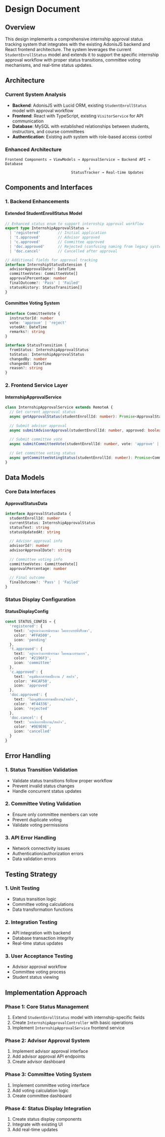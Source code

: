# Design Document

## Overview

This design implements a comprehensive internship approval status tracking system that integrates with the existing AdonisJS backend and React frontend architecture. The system leverages the current `StudentEnrollStatus` model and extends it to support the specific internship approval workflow with proper status transitions, committee voting mechanisms, and real-time status updates.

## Architecture

### Current System Analysis
- **Backend**: AdonisJS with Lucid ORM, existing `StudentEnrollStatus` model with approval workflow
- **Frontend**: React with TypeScript, existing `VisitorService` for API communication
- **Database**: MySQL with established relationships between students, instructors, and course committees
- **Authentication**: Existing auth system with role-based access control

### Enhanced Architecture
```
Frontend Components → ViewModels → ApprovalService → Backend API → Database
                                      ↓
                              StatusTracker → Real-time Updates
```

## Components and Interfaces

### 1. Backend Enhancements

#### Extended StudentEnrollStatus Model
```typescript
// Enhanced status enum to support internship approval workflow
export type InternshipApprovalStatus = 
  | 'registered'        // Initial application
  | 't.approved'        // Advisor approved
  | 'c.approved'        // Committee approved
  | 'doc.approved'      // Rejected (confusing naming from legacy system)
  | 'doc.cancel'        // Cancelled after approval

// Additional fields for approval tracking
interface InternshipStatusExtension {
  advisorApprovalDate?: DateTime
  committeeVotes: CommitteeVote[]
  approvalPercentage: number
  finalOutcome?: 'Pass' | 'Failed'
  statusHistory: StatusTransition[]
}
```

#### Committee Voting System
```typescript
interface CommitteeVote {
  instructorId: number
  vote: 'approve' | 'reject'
  votedAt: DateTime
  remarks?: string
}

interface StatusTransition {
  fromStatus: InternshipApprovalStatus
  toStatus: InternshipApprovalStatus
  changedBy: number
  changedAt: DateTime
  reason?: string
}
```

### 2. Frontend Service Layer

#### InternshipApprovalService
```typescript
class InternshipApprovalService extends RemoteA {
  // Get current approval status
  async getApprovalStatus(studentEnrollId: number): Promise<ApprovalStatusData>
  
  // Submit advisor approval
  async submitAdvisorApproval(studentEnrollId: number, approved: boolean): Promise<void>
  
  // Submit committee vote
  async submitCommitteeVote(studentEnrollId: number, vote: 'approve' | 'reject'): Promise<void>
  
  // Get committee voting status
  async getCommitteeVotingStatus(studentEnrollId: number): Promise<CommitteeVotingData>
}
```

## Data Models

### Core Data Interfaces

#### ApprovalStatusData
```typescript
interface ApprovalStatusData {
  studentEnrollId: number
  currentStatus: InternshipApprovalStatus
  statusText: string
  statusUpdatedAt: string
  
  // Advisor approval info
  advisorId?: number
  advisorApprovalDate?: string
  
  // Committee voting info
  committeeVotes: CommitteeVote[]
  approvalPercentage: number
  
  // Final outcome
  finalOutcome?: 'Pass' | 'Failed'
}
```

### Status Display Configuration

#### StatusDisplayConfig
```typescript
const STATUS_CONFIG = {
  'registered': {
    text: 'อยู่ระหว่างการพิจารณา โดยอาจารย์ที่ปรึกษา',
    color: '#FFA500',
    icon: 'pending'
  },
  't.approved': {
    text: 'อยู่ระหว่างการพิจารณา โดยคณะกรรมการ',
    color: '#2196F3',
    icon: 'committee'
  },
  'c.approved': {
    text: 'อนุมัติเอกสารขอฝึกงาน / สหกิจ',
    color: '#4CAF50',
    icon: 'approved'
  },
  'doc.approved': {
    text: 'ไม่อนุมัติเอกสารขอฝึกงาน/สหกิจ',
    color: '#F44336',
    icon: 'rejected'
  },
  'doc.cancel': {
    text: 'ยกเลิกการฝึกงาน/สหกิจ',
    color: '#9E9E9E',
    icon: 'cancelled'
  }
}
```

## Error Handling

### 1. Status Transition Validation
- Validate status transitions follow proper workflow
- Prevent invalid status changes
- Handle concurrent status updates

### 2. Committee Voting Validation
- Ensure only committee members can vote
- Prevent duplicate voting
- Validate voting permissions

### 3. API Error Handling
- Network connectivity issues
- Authentication/authorization errors
- Data validation errors

## Testing Strategy

### 1. Unit Testing
- Status transition logic
- Committee voting calculations
- Data transformation functions

### 2. Integration Testing
- API integration with backend
- Database transaction integrity
- Real-time status updates

### 3. User Acceptance Testing
- Advisor approval workflow
- Committee voting process
- Student status viewing

## Implementation Approach

### Phase 1: Core Status Management
1. Extend `StudentEnrollStatus` model with internship-specific fields
2. Create `InternshipApprovalController` with basic operations
3. Implement `InternshipApprovalService` frontend service

### Phase 2: Advisor Approval System
1. Implement advisor approval interface
2. Add advisor approval API endpoints
3. Create advisor dashboard

### Phase 3: Committee Voting System
1. Implement committee voting interface
2. Add voting calculation logic
3. Create committee dashboard

### Phase 4: Status Display Integration
1. Create status display components
2. Integrate with existing UI
3. Add real-time updates
